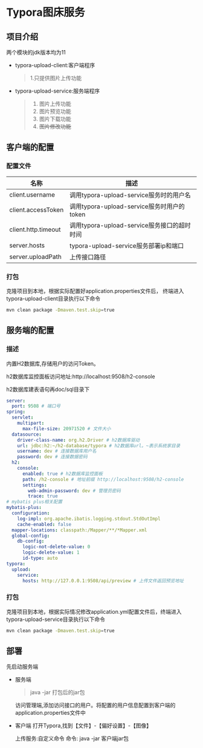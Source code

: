 # Typora图床服务

## 项目介绍

两个模块的jdk版本均为11

- typora-upload-client:客户端程序
  > 1.只提供图片上传功能
- typora-upload-service:服务端程序
  > 1. 图片上传功能
  > 2. 图片预览功能
  > 3. 图片下载功能
  > 4. ~~图片修改功能~~

## 客户端的配置

### 配置文件

| 名称                 | 描述                                 |
|--------------------|------------------------------------|
| client.username    | 调用typora-upload-service服务时的用户名     |
| client.accessToken | 调用typora-upload-service服务时用户的token |
|client.http.timeout| 调用typora-upload-service服务接口的超时时间   |
|server.hosts| typora-upload-service服务部署ip和端口     |
|server.uploadPath| 上传接口路径                             |

### 打包

克隆项目到本地，根据实际配置好application.properties文件后，
终端进入typora-upload-client目录执行以下命令

```bash
mvn clean package -Dmaven.test.skip=true
```

## 服务端的配置

### 描述

内置H2数据库,存储用户的访问Token。

h2数据库监控面板访问地址:http://localhost:9508/h2-console

h2数据库建表语句再doc/sql目录下

```yaml
server:
  port: 9508 # 端口号
spring:
  servlet:
    multipart:
      max-file-size: 20971520 # 文件大小
  datasource:
    driver-class-name: org.h2.Driver # h2数据库驱动
    url: jdbc:h2:~/h2-database/typora # h2数据库url。~表示系统家目录
    username: dev # 连接数据库用户名
    password: dev # 连接数据密码
  h2:
    console:
      enabled: true # h2数据库监控面板
      path: /h2-console # 地址前缀 http://localhost:9508/h2-console
      settings:
        web-admin-password: dev # 管理员密码
        trace: true
# mybatis plus相关配置        
mybatis-plus:
  configuration:
    log-impl: org.apache.ibatis.logging.stdout.StdOutImpl
    cache-enabled: false
  mapper-locations: classpath:/Mapper/**/*Mapper.xml
  global-config:
    db-config:
      logic-not-delete-value: 0
      logic-delete-value: 1
      id-type: auto
typora:
  upload:
    service:
      hosts: http://127.0.0.1:9508/api/preview # 上传文件返回预览地址
```

### 打包

克隆项目到本地，根据实际情况修改application.yml配置文件后，终端进入typora-upload-service目录执行以下命令

```bash
mvn clean package -Dmaven.test.skip=true
```


## 部署
先启动服务端
- 服务端
    > java -jar 打包后的jar包
    
    访问管理端,添加访问接口的用户。将配置的用户信息配置到客户端的application.properties文件中
- 客户端
打开Typora,找到【文件】-【偏好设置】-【图像】

    上传服务:自定义命令
    命令: java -jar 客户端jar包
    



